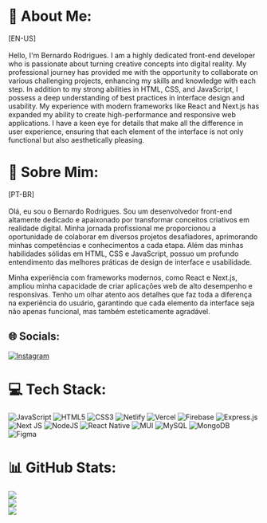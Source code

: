 # 💫 About Me:
[EN-US] <br></br>
Hello, I'm Bernardo Rodrigues.
I am a highly dedicated front-end developer who is passionate about turning creative concepts into digital reality. My professional journey has provided me with the opportunity to collaborate on various challenging projects, enhancing my skills and knowledge with each step. In addition to my strong abilities in HTML, CSS, and JavaScript, I possess a deep understanding of best practices in interface design and usability.
My experience with modern frameworks like React and Next.js has expanded my ability to create high-performance and responsive web applications. I have a keen eye for details that make all the difference in user experience, ensuring that each element of the interface is not only functional but also aesthetically pleasing.

# 💫 Sobre Mim:
[PT-BR] <br></br>
Olá, eu sou o Bernardo Rodrigues.
Sou um desenvolvedor front-end altamente dedicado e apaixonado por transformar conceitos criativos em realidade digital. Minha jornada profissional me proporcionou a oportunidade de colaborar em diversos projetos desafiadores, aprimorando minhas competências e conhecimentos a cada etapa. Além das minhas habilidades sólidas em HTML, CSS e JavaScript, possuo um profundo entendimento das melhores práticas de design de interface e usabilidade.

Minha experiência com frameworks modernos, como React e Next.js, ampliou minha capacidade de criar aplicações web de alto desempenho e responsivas. Tenho um olhar atento aos detalhes que faz toda a diferença na experiência do usuário, garantindo que cada elemento da interface seja não apenas funcional, mas também esteticamente agradável.



## 🌐 Socials:
[![Instagram](https://img.shields.io/badge/Instagram-%23E4405F.svg?logo=Instagram&logoColor=white)](https://instagram.com/brodrigues0ll) 

# 💻 Tech Stack:
![JavaScript](https://img.shields.io/badge/javascript-%23323330.svg?style=for-the-badge&logo=javascript&logoColor=%23F7DF1E) ![HTML5](https://img.shields.io/badge/html5-%23E34F26.svg?style=for-the-badge&logo=html5&logoColor=white) ![CSS3](https://img.shields.io/badge/css3-%231572B6.svg?style=for-the-badge&logo=css3&logoColor=white) ![Netlify](https://img.shields.io/badge/netlify-%23000000.svg?style=for-the-badge&logo=netlify&logoColor=#00C7B7) ![Vercel](https://img.shields.io/badge/vercel-%23000000.svg?style=for-the-badge&logo=vercel&logoColor=white) ![Firebase](https://img.shields.io/badge/firebase-%23039BE5.svg?style=for-the-badge&logo=firebase) ![Express.js](https://img.shields.io/badge/express.js-%23404d59.svg?style=for-the-badge&logo=express&logoColor=%2361DAFB) ![Next JS](https://img.shields.io/badge/Next-black?style=for-the-badge&logo=next.js&logoColor=white) ![NodeJS](https://img.shields.io/badge/node.js-6DA55F?style=for-the-badge&logo=node.js&logoColor=white) ![React Native](https://img.shields.io/badge/react_native-%2320232a.svg?style=for-the-badge&logo=react&logoColor=%2361DAFB) ![MUI](https://img.shields.io/badge/MUI-%230081CB.svg?style=for-the-badge&logo=material-ui&logoColor=white) ![MySQL](https://img.shields.io/badge/mysql-%2300f.svg?style=for-the-badge&logo=mysql&logoColor=white) ![MongoDB](https://img.shields.io/badge/MongoDB-%234ea94b.svg?style=for-the-badge&logo=mongodb&logoColor=white) 	![Figma](https://img.shields.io/badge/figma-%23F24E1E.svg?style=for-the-badge&logo=figma&logoColor=white)
# 📊 GitHub Stats:
![](https://github-readme-stats.vercel.app/api?username=brodrigues0ll&theme=gotham&hide_border=false&include_all_commits=true&count_private=true)<br/>
![](https://github-readme-streak-stats.herokuapp.com/?user=brodrigues0ll&theme=gotham&hide_border=false)<br/>
![](https://github-readme-stats.vercel.app/api/top-langs/?username=brodrigues0ll&theme=gotham&hide_border=false&include_all_commits=true&count_private=true&layout=compact)
